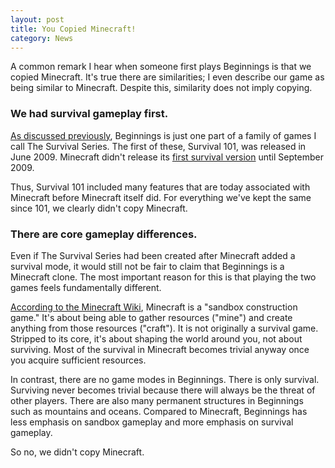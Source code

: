 ```yaml
---
layout: post
title: You Copied Minecraft!
category: News
---
```


A common remark I hear when someone first plays Beginnings is that we copied Minecraft. It's true there are similarities; I even describe our game as being similar to Minecraft. Despite this, similarity does not imply copying.

<!--more-->

### We had survival gameplay first.

[As discussed previously](/2019/01/22/history-beginnings/), Beginnings is just one part of a family of games I call The Survival Series. The first of these, Survival 101, was released in June 2009. Minecraft didn't release its [first survival version](https://minecraft.gamepedia.com/Survival_Test) until September 2009.

Thus, Survival 101 included many features that are today associated with Minecraft before Minecraft itself did. For everything we've kept the same since 101, we clearly didn't copy Minecraft.

### There are core gameplay differences.

Even if The Survival Series had been created after Minecraft added a survival mode, it would still not be fair to claim that Beginnings is a Minecraft clone. The most important reason for this is that playing the two games feels fundamentally different.

[According to the Minecraft Wiki](https://minecraft.gamepedia.com/Minecraft_Wiki), Minecraft is a "sandbox construction game." It's about being able to gather resources ("mine") and create anything from those resources ("craft"). It is not originally a survival game. Stripped to its core, it's about shaping the world around you, not about surviving. Most of the survival in Minecraft becomes trivial anyway once you acquire sufficient resources.

In contrast, there are no game modes in Beginnings. There is only survival. Surviving never becomes trivial because there will always be the threat of other players. There are also many permanent structures in Beginnings such as mountains and oceans. Compared to Minecraft, Beginnings has less emphasis on sandbox gameplay and more emphasis on survival gameplay.

So no, we didn't copy Minecraft.